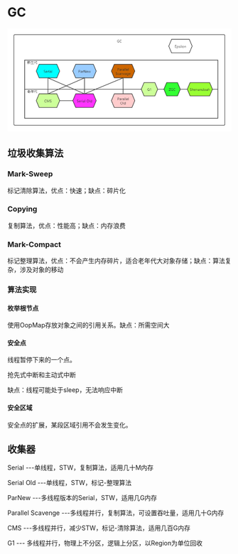 # GC

![alt 垃圾收集器](https://github.com/tank520/MyNote/blob/master/02%20%E8%BD%AF%E4%BB%B6%E5%BC%80%E5%8F%91/02%20Java/01%20JVM/%E5%9E%83%E5%9C%BE%E6%94%B6%E9%9B%86%E5%99%A8.png?raw=true)

## 垃圾收集算法

### Mark-Sweep

标记清除算法，优点：快速；缺点：碎片化

### Copying

复制算法，优点：性能高；缺点：内存浪费

### Mark-Compact

标记整理算法，优点：不会产生内存碎片，适合老年代大对象存储；缺点：算法复杂，涉及对象的移动

### 算法实现

#### 枚举根节点

使用OopMap存放对象之间的引用关系。缺点：所需空间大

#### 安全点

线程暂停下来的一个点。

抢先式中断和主动式中断

缺点：线程可能处于sleep，无法响应中断

#### 安全区域

安全点的扩展，某段区域引用不会发生变化。

## 收集器

Serial  ---单线程，STW，复制算法，适用几十M内存

Serial Old  ---单线程，STW，标记-整理算法

ParNew  ---多线程版本的Serial，STW，适用几G内存

Parallel Scavenge  ---多线程并行，复制算法，可设置吞吐量，适用几十G内存

CMS  ---多线程并行，减少STW，标记-清除算法，适用几百G内存

G1 --- 多线程并行，物理上不分区，逻辑上分区，以Region为单位回收